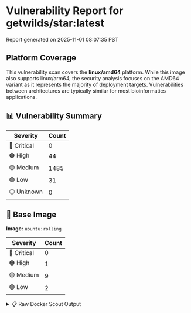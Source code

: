# Vulnerability Report for getwilds/star:latest

Report generated on 2025-11-01 08:07:35 PST

## Platform Coverage

This vulnerability scan covers the **linux/amd64** platform. While this image also supports linux/arm64, the security analysis focuses on the AMD64 variant as it represents the majority of deployment targets. Vulnerabilities between architectures are typically similar for most bioinformatics applications.

## 📊 Vulnerability Summary

| Severity | Count |
|----------|-------|
| 🔴 Critical | 0 |
| 🟠 High | 44 |
| 🟡 Medium | 1485 |
| 🟢 Low | 31 |
| ⚪ Unknown | 0 |

## 🐳 Base Image

**Image:** `ubuntu:rolling`

| Severity | Count |
|----------|-------|
| 🔴 Critical | 0 |
| 🟠 High | 1 |
| 🟡 Medium | 9 |
| 🟢 Low | 2 |

<details>
<summary>📋 Raw Docker Scout Output</summary>

```text
Target     │  getwilds/star:latest  │    0C    44H   1485M    31L   
    digest   │  c7b3c6c7cabc                  │                               
  Base image │  ubuntu:rolling                │    0C     1H     9M     2L    

What's next:
    View vulnerabilities → docker scout cves getwilds/star:latest
    Include policy results in your quickview by supplying an organization → docker scout quickview getwilds/star:latest --org <organization>
```
</details>
